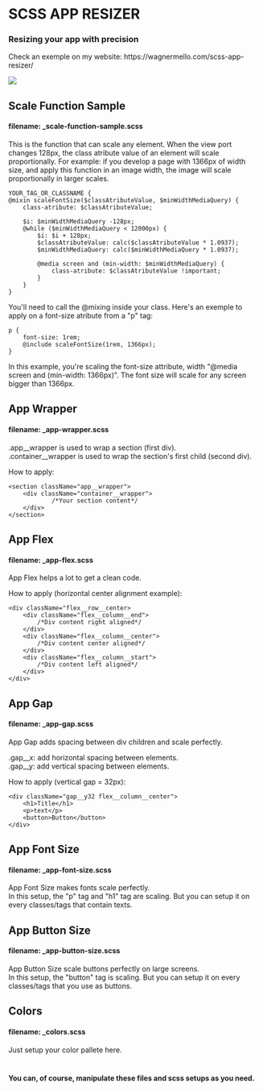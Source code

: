 <h1> SCSS APP RESIZER

<h3>Resizing your app with precision</h2>
<p>Check an exemple on my website: https://wagnermello.com/scss-app-resizer/</p>

<img src="./example-with-reactjs-app/src/assets/readme.gif">



<h2>Scale Function Sample</h2>
<h4>filename: _scale-function-sample.scss</h4>

<p>This is the function that can scale any element.
When the view port changes 128px, the class atribute value of an element will scale proportionally.
For example: if you develop a page with 1366px of width size, and apply this function in an image width, the image will scale proportionally in larger scales.


```
YOUR_TAG_OR_CLASSNAME {
@mixin scaleFontSize($classAtributeValue, $minWidthMediaQuery) {
	class-atribute: $classAtributeValue;

	$i: $minWidthMediaQuery -128px;
	@while ($minWidthMediaQuery < 12000px) {
		$i: $i + 128px;
		$classAtributeValue: calc($classAtributeValue * 1.0937);
		$minWidthMediaQuery: calc($minWidthMediaQuery * 1.0937);

		@media screen and (min-width: $minWidthMediaQuery) {
			class-atribute: $classAtributeValue !important;
		}
	}
}
```


You'll need to call the @mixing inside your class. Here's an exemple to apply on a font-size atribute from a "p" tag:


```
p {
	font-size: 1rem;
	@include scaleFontSize(1rem, 1366px);
}

```

In this example, you're scaling the font-size attribute, width "@media screen and (min-width: 1366px)". The font size will scale for any screen bigger than 1366px.


<h2> App Wrapper </h2>
<h4> filename: _app-wrapper.scss</h4>

<p>.app__wrapper is used to wrap a section (first div).<br />
.container__wrapper is used to wrap the section's first child (second div).<br />

How to apply:<br />

</p>

```
<section className="app__wrapper">
	<div className="container__wrapper">
    		/*Your section content*/
	</div>
</section>
```

<h2> App Flex </h2>
<h4> filename: _app-flex.scss</h4>

<p>App Flex helps a lot to get a clean code.<br />

How to apply (horizontal center alignment example):<br />

</p>

```
<div className="flex__row__center>
	<div className="flex__column__end">
		/*Div content right aligned*/
	</div>
	<div className="flex__column__center">
		/*Div content center aligned*/
	</div>
	<div className="flex__column__start">
		/*Div content left aligned*/
	</div>
</div>
```

<h2> App Gap </h2>
<h4> filename: _app-gap.scss</h4>

<p> App Gap adds spacing between div children and scale perfectly.<br />

.gap__x: add horizontal spacing between elements.<br />
.gap__y: add vertical spacing between elements.<br />

How to apply (vertical gap = 32px): <br />

</p>

```
<div className="gap__y32 flex__column__center">
	<h1>Title</h1>
	<p>text</p>
	<button>Button</button>
</div>
```

<h2> App Font Size </h2>
<h4> filename: _app-font-size.scss</h4>

<p>App Font Size makes fonts scale perfectly.
<br />
In this setup, the "p" tag and "h1" tag are scaling.
But you can setup it on every classes/tags that contain texts.
</p>

<h2> App Button Size </h2>
<h4> filename: _app-button-size.scss</h4>

<p> App Button Size scale buttons perfectly on large screens.<br />
In this setup, the "button" tag is scaling. But you can setup it on every classes/tags that you use as buttons.<br />
</p>

<h2> Colors </h2>
<h4> filename: _colors.scss</h4>
<p>
Just setup your color pallete here.<br />
</p>

#

<h4>You can, of course, manipulate these files and scss setups as you need.</h4>
